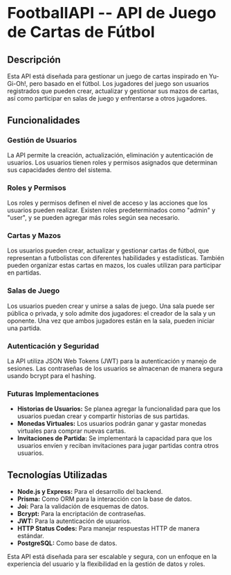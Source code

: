 <h1 style="font-size: 36px;">FootballAPI -- API de Juego de Cartas de Fútbol</h1>

## Descripción

Esta API está diseñada para gestionar un juego de cartas inspirado en Yu-Gi-Oh!, pero basado en el fútbol. Los jugadores del juego son usuarios registrados que pueden crear, actualizar y gestionar sus mazos de cartas, así como participar en salas de juego y enfrentarse a otros jugadores.

## Funcionalidades

### Gestión de Usuarios
La API permite la creación, actualización, eliminación y autenticación de usuarios. Los usuarios tienen roles y permisos asignados que determinan sus capacidades dentro del sistema.

### Roles y Permisos
Los roles y permisos definen el nivel de acceso y las acciones que los usuarios pueden realizar. Existen roles predeterminados como "admin" y "user", y se pueden agregar más roles según sea necesario.

### Cartas y Mazos
Los usuarios pueden crear, actualizar y gestionar cartas de fútbol, que representan a futbolistas con diferentes habilidades y estadísticas. También pueden organizar estas cartas en mazos, los cuales utilizan para participar en partidas.

### Salas de Juego
Los usuarios pueden crear y unirse a salas de juego. Una sala puede ser pública o privada, y solo admite dos jugadores: el creador de la sala y un oponente. Una vez que ambos jugadores están en la sala, pueden iniciar una partida.

### Autenticación y Seguridad
La API utiliza JSON Web Tokens (JWT) para la autenticación y manejo de sesiones. Las contraseñas de los usuarios se almacenan de manera segura usando bcrypt para el hashing.

### Futuras Implementaciones
- **Historias de Usuarios:** Se planea agregar la funcionalidad para que los usuarios puedan crear y compartir historias de sus partidas.
- **Monedas Virtuales:** Los usuarios podrán ganar y gastar monedas virtuales para comprar nuevas cartas.
- **Invitaciones de Partida:** Se implementará la capacidad para que los usuarios envíen y reciban invitaciones para jugar partidas contra otros usuarios.

## Tecnologías Utilizadas
- **Node.js y Express:** Para el desarrollo del backend.
- **Prisma:** Como ORM para la interacción con la base de datos.
- **Joi:** Para la validación de esquemas de datos.
- **Bcrypt:** Para la encriptación de contraseñas.
- **JWT:** Para la autenticación de usuarios.
- **HTTP Status Codes:** Para manejar respuestas HTTP de manera estándar.
- **PostgreSQL:** Como base de datos.

Esta API está diseñada para ser escalable y segura, con un enfoque en la experiencia del usuario y la flexibilidad en la gestión de datos y roles.
